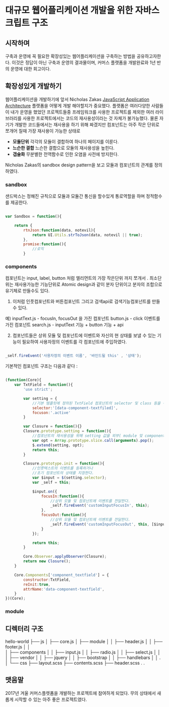 # 대규모 웹어플리케이션 개발을 위한 자바스크립트 구조

## 시작하며
구축과 운영에 꼭 필요한 확장성있는 웹어플리케이션을 구축하는 방법을 공유하고자한다. 이것은 정답이 아닌 구축과 운영의 결과물이며,
커머스 플랫폼을 개발완료와 1년 반의 운영에 대한 회고이다.

## 확장성있게 개발하기
웹어플리케이션을 개발하기에 앞서 Nicholas Zakas [JavaScript Application Architecture](https://www.slideshare.net/nzakas/scalable-javascript-application-architecture)
플랫폼을 어떻게 개발 해야할지가 중요했다. 플랫폼은 여러다양한 사람들이 
내가 운영을 했었던 프로젝트들중 프레임워크를 사용한 프로젝트를 제외한 여러 라이브러리를 사용한 프로젝트에서는 코드의 재사용성이라는 것 자체가 불가능했다. 물론 자기가 개발한 코드들에서는 재사용을 하기 위해 짜겠지만 
컴포넌트는 아주 작은 단위로 쪼개어 질때 가장 재사용이 가능한 상태로 

- **모듈단위** 각각의 모듈이 결합하여 하나의 페이지를 이룬다.
- **느슨한 결합** 느슨한 결합으로 모듈의 재사용성을 높힌다.
- **갭슐화** 무분별한 전역함수로 인한 오염을 사전에 방지한다.

Nicholas Zakas의 sandbox design pattern을 보고 모듈과 컴포넌트의 관계를 정의 하였다.


### sandbox

샌드박스는 정해진 규칙으로 모듈과 모듈간 통신을 할수있게 통로역할을 하며 정적함수를 제공한다. 

```javascript

var Sandbox = function(){

    return {
        rtnJson:function(data, notevil){
            return UI.Utils.strToJson(data, notevil || true);
        },
        promise:function(){
            //로직
        }

```


### components

컴포넌트는 input, label, button 처럼 엘리먼트의 가장 작은단위 까지 쪼개서 . 최소단위는 재사용가능한 기능단위로 Atomic design과 같이 분자 단위이고 분자의 조합으로 유기체로 만들수도 있다. 

1. 이처럼 인풋컴포넌트와 버튼컴포넌트 그리고 검색api로 검색기능컴포넌트를 만들수 있다.

예) inputText.js - focusIn, focusOut 을 가진 컴포넌트
    button.js - click 이벤트를 가진 컴포넌트
    search.js - inputText 기능 + button 기능 + api


2. 컴포넌트들은 상위 모듈 및 컴포넌트에 이벤트와 자신의 현 상태를 보낼 수 있는 기능이 필요하여 사용자정의 이벤트를 각 컴포넌트에 주입하였다.

```javascript

_self.fireEvent('사용자정의 이벤트 이름', '바인드될 this' , '상태');

```


기본적인 컴포넌트 구조는 다음과 같다 :

```javascript

(function(Core){
    var TxtField = function(){
        'use strict';

        var setting = {
            //기본 템플릿에 정의된 TxtField 컴포넌트의 selector 및 class 등을 작성한다.
            selector:'[data-component-textfiled]',
            focuson:'.active'
        }

        var Closure = function(){}
        Closure.prototype.setting = function(){
            //컴포넌트의 재사용성을 위해 setting 값을 외부( module 및 component )에서 변경가능하도록 한다.
            var opt = Array.prototype.slice.call(arguments).pop();
            $.extend(setting, opt);
            return this; 
        }

        Closure.prototype.init = function(){
            //인풋텍스트의 이벤트를 등록하거나 
            //초기 컴포넌트의 상태를 지정한다.
            var $input = $(setting.selector);
            var _self = this;

            $input.on({
                focusIn:function(){
                    //상위 모듈 및 컴포넌트에 이벤트를 전달한다.
                    _self.fireEvent('customInputFocusIn', this);
                },
                focusOut:function(){
                    //상위 모듈 및 컴포넌트에 이벤트를 전달한다.
                    _self.fireEvent('customInputFocusOut', this, [$input.val()]);
                }
            });

            return this;
        }

        Core.Observer.applyObserver(Closure);
        return new Closure();
    }

    Core.Components['component_textfield'] = {
        constructor:TxtField,
        reInit:true,
        attrName:'data-component-textfield',
    }
})(Core);

```


### module






## 디렉터리 구조

hello-world
├── js
│   ├── core.js
│   ├── module
│   │    ├── header.js
│   │    ├── footer.js
│   │            
│   ├── components
│   │    ├── input.js
│   │    ├── radio.js
│   │    ├── select.js
│   │            
│   ├── vendor
│   │    ├── jquery
│   │    ├── bootstrap
│   │    ├── handlebars
│   │            .
│
└── css
    ├── layout.scss
    ├── contents.scss
    ├── header.scss
        .
        .


## 맷음말
2017년 겨울 커머스플렛폼을 개발하는 프로젝트에 참여하게 되었다. 무의 상태에서 새롭게 시작할 수 있는 아주 좋은 프로젝트였다.
